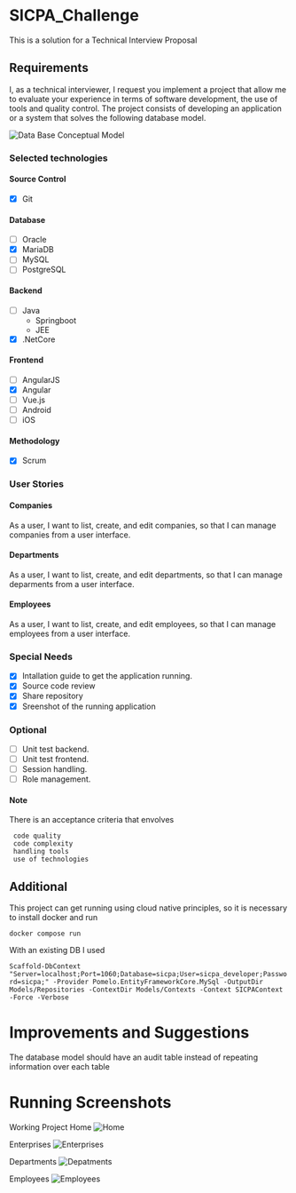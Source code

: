 # SICPA_Challenge

This is a solution for a Technical Interview Proposal

## Requirements

I, as a technical interviewer, I request you implement a project that allow me to evaluate your experience in terms of software development, the use of tools and quality control.
The project consists of developing an application or a system that solves the following database model.

![Data Base Conceptual Model](Documents/Images/DBConceptualModel.png)

### Selected technologies

#### Source Control

- [x] Git

#### Database

- [ ] Oracle
- [x] MariaDB
- [ ] MySQL
- [ ] PostgreSQL

#### Backend

- [ ] Java
  - Springboot
  - JEE
- [x] .NetCore

#### Frontend

- [ ] AngularJS
- [x] Angular
- [ ] Vue.js
- [ ] Android
- [ ] iOS

#### Methodology

- [X] Scrum

### User Stories

#### Companies

As a user, I want to list, create, and edit companies, so that I can manage companies from a user interface.

#### Departments

As a user, I want to list, create, and edit departments, so that I can manage deparments from a user interface.

#### Employees

As a user, I want to list, create, and edit employees, so that I can manage employees from a user interface.

### Special Needs

- [X] Intallation guide to get the application running.
- [X] Source code review
- [X] Share repository
- [X] Sreenshot of the running application

### Optional

- [ ] Unit test backend.
- [ ] Unit test frontend.
- [ ] Session handling.
- [ ] Role management.

#### Note

There is an acceptance criteria that envolves

     code quality
     code complexity
     handling tools
     use of technologies

## Additional

This project can get running using cloud native principles, so it is necessary to install docker and run

`docker compose run`

With an existing DB I used

`Scaffold-DbContext "Server=localhost;Port=1060;Database=sicpa;User=sicpa_developer;Password=sicpa;" -Provider Pomelo.EntityFrameworkCore.MySql -OutputDir Models/Repositories -ContextDir Models/Contexts -Context SICPAContext -Force -Verbose`


# Improvements and Suggestions
The database model should have an audit table instead of repeating information over each table

# Running Screenshots

Working Project Home
![Home](Documents/Images/Home.png)

Enterprises
![Enterprises](Documents/Images/Enterprises.png)

Departments
![Depatments](Documents/Images/Departments.png)

Employees
![Employees](Documents/Images/Employees.png)
